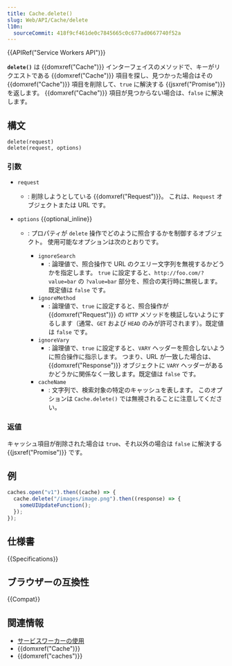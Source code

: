 ```yaml
---
title: Cache.delete()
slug: Web/API/Cache/delete
l10n:
  sourceCommit: 418f9cf461de0c7845665c0c677ad0667740f52a
---
```


{{APIRef("Service Workers API")}}

**`delete()`** は {{domxref("Cache")}} インターフェイスのメソッドで、キーがリクエストである {{domxref("Cache")}} 項目を探し、見つかった場合はその {{domxref("Cache")}} 項目を削除して、`true` に解決する {{jsxref("Promise")}} を返します。 {{domxref("Cache")}} 項目が見つからない場合は、`false` に解決します。

## 構文

```js-nolint
delete(request)
delete(request, options)
```

### 引数

- `request`
  - : 削除しようとしている {{domxref("Request")}}。 これは、`Request` オブジェクトまたは URL です。
- `options` {{optional_inline}}

  - : プロパティが `delete` 操作でどのように照合するかを制御するオブジェクト。 使用可能なオプションは次のとおりです。

    - `ignoreSearch`
      - : 論理値で、照合操作で URL のクエリー文字列を無視するかどうかを指定します。 `true` に設定すると、`http://foo.com/?value=bar` の `?value=bar` 部分を、照合の実行時に無視します。既定値は `false` です。
    - `ignoreMethod`
      - : 論理値で、`true` に設定すると、照合操作が {{domxref("Request")}} の `HTTP` メソッドを検証しないようにするします（通常、`GET` および `HEAD` のみが許可されます）。既定値は `false` です。
    - `ignoreVary`
      - : 論理値で、`true` に設定すると、`VARY` ヘッダーを照合しないように照合操作に指示します。 つまり、URL が一致した場合は、{{domxref("Response")}} オブジェクトに `VARY` ヘッダーがあるかどうかに関係なく一致します。既定値は `false` です。
    - `cacheName`
      - : 文字列で、検索対象の特定のキャッシュを表します。 このオプションは `Cache.delete()` では無視されることに注意してください。

### 返値

キャッシュ項目が削除された場合は `true`、それ以外の場合は `false` に解決する {{jsxref("Promise")}} です。

## 例

```js
caches.open("v1").then((cache) => {
  cache.delete("/images/image.png").then((response) => {
    someUIUpdateFunction();
  });
});
```

## 仕様書

{{Specifications}}

## ブラウザーの互換性

{{Compat}}

## 関連情報

- [サービスワーカーの使用](/ja/docs/Web/API/Service_Worker_API/Using_Service_Workers)
- {{domxref("Cache")}}
- {{domxref("caches")}}
